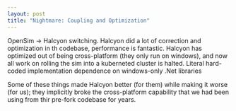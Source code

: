 ```yaml
---
layout: post
title: "Nightmare: Coupling and Optimization" 
---
```


OpenSim -> Halcyon switching.  Halcyon did a lot of correction and optimization in th codebase, performance is fantastic.  Halcyon has optimized out of being cross-platform (they only run on windows), and now all work on rolling the sim into a kuberneted cluster is halted.  Literal hard-coded implementation dependence on windows-only .Net libraries

Some of these things made Halcyon better (for them) while making it worse (for us); they implicitly broke the cross-platform capability that we had been using from thir pre-fork codebase for years.